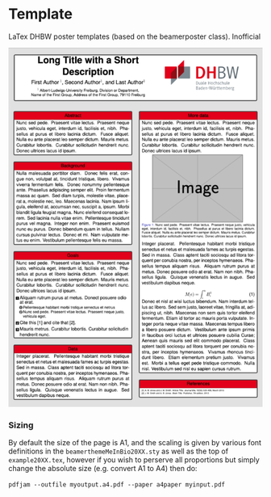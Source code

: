 
# Template

 LaTex DHBW poster templates (based on the beamerposter class). Inofficial
 
![LaTeX Poster Example](https://github.com/mxmueller/DHBW_LaTeX_Poster_Template/blob/master/imgs/example.png)

### Sizing

  By default the size of the page is A1, and the scaling is given by various font definitions in the `beamerthemeMeInBio20XX.sty` as well as the top of `example20XX.tex`, however if you wish to perserve all proportions but simply change the absolute size (e.g. convert A1 to A4) then do:
  
  `pdfjam --outfile myoutput.a4.pdf --paper a4paper myinput.pdf `
  

  
